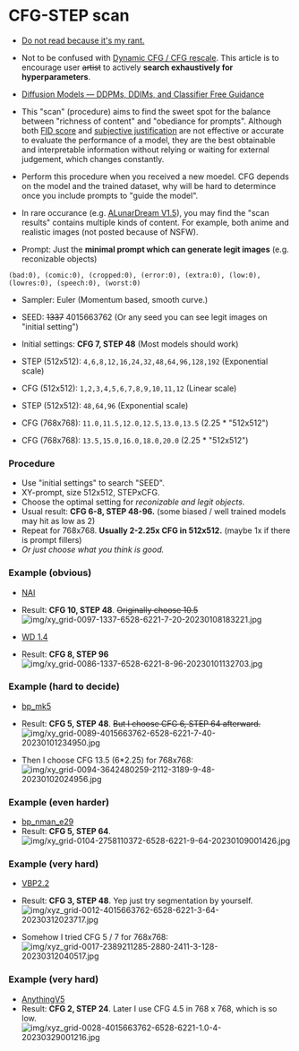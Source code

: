 # CFG-STEP scan #

- [Do not read because it's my rant.](../ch98/cfg.md)

- Not to be confused with [Dynamic CFG / CFG rescale](./dynamic_cfg.md). This article is to encourage user ~~artist~~ to actively **search exhaustively for hyperparameters**.

- [Diffusion Models — DDPMs, DDIMs, and Classifier Free Guidance](https://betterprogramming.pub/diffusion-models-ddpms-ddims-and-classifier-free-guidance-e07b297b2869#5cf1)

- This "scan" (procedure) aims to find the sweet spot for the balance between "richness of content" and "obediance for prompts". Although both [FID score](https://en.wikipedia.org/wiki/Fr%C3%A9chet_inception_distance) and [subjective justification](https://pubmed.ncbi.nlm.nih.gov/26903834/) are not effective or accurate to evaluate the performance of a model, they are the best obtainable and interpretable information without relying or waiting for external judgement, which changes constantly.

- Perform this procedure when you received a new moedel. CFG depends on the model and the trained dataset, why will be hard to determince once you include prompts to "guide the model".

- In rare occurance (e.g. [ALunarDream V1.5](https://huggingface.co/lunachan/ALunarDream)), you may find the "scan results" contains multiple kinds of content. For example, both anime and realistic images (not posted because of NSFW).

- Prompt: Just the **minimal prompt which can generate legit images** (e.g. reconizable objects)
```
(bad:0), (comic:0), (cropped:0), (error:0), (extra:0), (low:0), (lowres:0), (speech:0), (worst:0)
```

- Sampler: Euler (Momentum based, smooth curve.)
- SEED: ~~1337~~ 4015663762 (Or any seed you can see legit images on "initial setting")
- Initial settings: **CFG 7, STEP 48** (Most models should work)

- STEP (512x512): `4,6,8,12,16,24,32,48,64,96,128,192` (Exponential scale)
- CFG (512x512): `1,2,3,4,5,6,7,8,9,10,11,12` (Linear scale)

- STEP (512x512): `48,64,96` (Exponential scale)
- CFG (768x768): `11.0,11.5,12.0,12.5,13.0,13.5` (2.25 * "512x512")
- CFG (768x768): `13.5,15.0,16.0,18.0,20.0` (2.25 * "512x512")

### Procedure ###
- Use "initial settings" to search "SEED".
- XY-prompt, size 512x512, STEPxCFG.
- Choose the optimal setting for *reconizable and legit objects*.
- Usual result: **CFG 6-8, STEP 48-96.** (some biased / well trained models may hit as low as 2)
- Repeat for 768x768. **Usually 2-2.25x CFG in 512x512.** (maybe 1x if there is prompt fillers)
- *Or just choose what you think is good.*

### Example (obvious) ###
- [NAI](../ch99/925997e9.md)
- Result: **CFG 10, STEP 48**. ~~Originally choose 10.5~~
![img/xy_grid-0097-1337-6528-6221-7-20-20230108183221.jpg](img/xy_grid-0097-1337-6528-6221-7-20-20230108183221.jpg)


- [WD 1.4](https://huggingface.co/hakurei/waifu-diffusion-v1-4)
- Result: **CFG 8, STEP 96**
![img/xy_grid-0086-1337-6528-6221-8-96-20230101132703.jpg](img/xy_grid-0086-1337-6528-6221-8-96-20230101132703.jpg)

### Example (hard to decide) ###

- [bp_mk5](https://huggingface.co/Crosstyan/BPModel)
- Result: **CFG 5, STEP 48**. ~~But I choose CFG 6, STEP 64 afterward.~~
![img/xy_grid-0089-4015663762-6528-6221-7-40-20230101234950.jpg](img/xy_grid-0089-4015663762-6528-6221-7-40-20230101234950.jpg)

- Then I choose CFG 13.5 (6*2.25) for 768x768:
![img/xy_grid-0094-3642480259-2112-3189-9-48-20230102024956.jpg](img/xy_grid-0094-3642480259-2112-3189-9-48-20230102024956.jpg)

### Example (even harder) ###

- [bp_nman_e29](https://huggingface.co/Crosstyan/BPModel/blob/main/NMFSAN/README.md)
- Result: **CFG 5, STEP 64**.
![img/xy_grid-0104-2758110372-6528-6221-9-64-20230109001426.jpg](img/xy_grid-0104-2758110372-6528-6221-9-64-20230109001426.jpg)

### Example (very hard) ###

- [VBP2.2](https://t.me/StableDiffusion_CN/924998)
- Result: **CFG 3, STEP 48**. Yep just try segmentation by yourself.
![img/xyz_grid-0012-4015663762-6528-6221-3-64-20230312023717.jpg](img/xyz_grid-0012-4015663762-6528-6221-3-64-20230312023717.jpg)

- Somehow I tried CFG 5 / 7 for 768x768:
![img/xyz_grid-0017-2389211285-2880-2411-3-128-20230312040517.jpg](img/xyz_grid-0017-2389211285-2880-2411-3-128-20230312040517.jpg)

### Example (very hard) ###

- [AnythingV5](https://civitai.com/models/9409/anything-v5-or-anything-diffusion-original)
- Result: **CFG 2, STEP 24**. Later I use CFG 4.5 in 768 x 768, which is so low.
![img/xyz_grid-0028-4015663762-6528-6221-1.0-4-20230329001216.jpg](img/xyz_grid-0028-4015663762-6528-6221-1.0-4-20230329001216.jpg)
